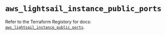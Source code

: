 # `aws_lightsail_instance_public_ports`

Refer to the Terraform Registory for docs: [`aws_lightsail_instance_public_ports`](https://www.terraform.io/docs/providers/aws/r/lightsail_instance_public_ports).
